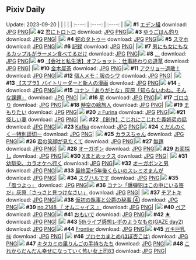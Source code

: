 ## Pixiv Daily
Update: 2023-09-20
|      |      |      |
| :----: | :----: | :----: |
|![](https://pixiv.microyu.workers.dev/c/240x480/img-master/img/2023/09/18/00/01/18/111809519_p0_master1200.jpg) **#1** [エデン組](https://www.pixiv.net/artworks/111809519) download: [JPG](https://pixiv.microyu.workers.dev/img-original/img/2023/09/18/00/01/18/111809519_p0.jpg) [PNG](https://pixiv.microyu.workers.dev/img-original/img/2023/09/18/00/01/18/111809519_p0.png)|![](https://pixiv.microyu.workers.dev/c/240x480/img-master/img/2023/09/18/08/06/09/111817647_p0_master1200.jpg) **#2** [君にトロトロ](https://www.pixiv.net/artworks/111817647) download: [JPG](https://pixiv.microyu.workers.dev/img-original/img/2023/09/18/08/06/09/111817647_p0.jpg) [PNG](https://pixiv.microyu.workers.dev/img-original/img/2023/09/18/08/06/09/111817647_p0.png)|![](https://pixiv.microyu.workers.dev/c/240x480/img-master/img/2023/09/19/00/01/10/111840835_p0_master1200.jpg) **#3** [ゆうごはん釣り](https://www.pixiv.net/artworks/111840835) download: [JPG](https://pixiv.microyu.workers.dev/img-original/img/2023/09/19/00/01/10/111840835_p0.jpg) [PNG](https://pixiv.microyu.workers.dev/img-original/img/2023/09/19/00/01/10/111840835_p0.png)|
|![](https://pixiv.microyu.workers.dev/c/240x480/img-master/img/2023/09/18/07/30/00/111817151_p0_master1200.jpg) **#4** [蛇のタトゥー](https://www.pixiv.net/artworks/111817151) download: [JPG](https://pixiv.microyu.workers.dev/img-original/img/2023/09/18/07/30/00/111817151_p0.jpg) [PNG](https://pixiv.microyu.workers.dev/img-original/img/2023/09/18/07/30/00/111817151_p0.png)|![](https://pixiv.microyu.workers.dev/c/240x480/img-master/img/2023/09/18/00/26/36/111810600_p0_master1200.jpg) **#5** [スマホ](https://www.pixiv.net/artworks/111810600) download: [JPG](https://pixiv.microyu.workers.dev/img-original/img/2023/09/18/00/26/36/111810600_p0.jpg) [PNG](https://pixiv.microyu.workers.dev/img-original/img/2023/09/18/00/26/36/111810600_p0.png)|![](https://pixiv.microyu.workers.dev/c/240x480/img-master/img/2023/09/19/06/00/05/111846905_p0_master1200.jpg) **#6** [記録](https://www.pixiv.net/artworks/111846905) download: [JPG](https://pixiv.microyu.workers.dev/img-original/img/2023/09/19/06/00/05/111846905_p0.jpg) [PNG](https://pixiv.microyu.workers.dev/img-original/img/2023/09/19/06/00/05/111846905_p0.png)|
|![](https://pixiv.microyu.workers.dev/c/240x480/img-master/img/2023/09/18/00/01/46/111809571_p0_master1200.jpg) **#7** [男にも女にもなるカップルがラーメン食べてるだけ](https://www.pixiv.net/artworks/111809571) download: [JPG](https://pixiv.microyu.workers.dev/img-original/img/2023/09/18/00/01/46/111809571_p0.jpg) [PNG](https://pixiv.microyu.workers.dev/img-original/img/2023/09/18/00/01/46/111809571_p0.png)|![](https://pixiv.microyu.workers.dev/c/240x480/img-master/img/2023/09/19/10/27/02/111841095_p0_master1200.jpg) **#8** [．](https://www.pixiv.net/artworks/111841095) download: [JPG](https://pixiv.microyu.workers.dev/img-original/img/2023/09/19/10/27/02/111841095_p0.jpg) [PNG](https://pixiv.microyu.workers.dev/img-original/img/2023/09/19/10/27/02/111841095_p0.png)|![](https://pixiv.microyu.workers.dev/c/240x480/img-master/img/2023/09/19/12/07/38/111851524_p0_master1200.jpg) **#9** [【会社と私生活】オフショット：仕事終わりの道草](https://www.pixiv.net/artworks/111851524) download: [JPG](https://pixiv.microyu.workers.dev/img-original/img/2023/09/19/12/07/38/111851524_p0.jpg) [PNG](https://pixiv.microyu.workers.dev/img-original/img/2023/09/19/12/07/38/111851524_p0.png)|
|![](https://pixiv.microyu.workers.dev/c/240x480/img-master/img/2023/09/18/22/22/57/111837254_p0_master1200.jpg) **#10** [金木犀茶](https://www.pixiv.net/artworks/111837254) download: [JPG](https://pixiv.microyu.workers.dev/img-original/img/2023/09/18/22/22/57/111837254_p0.jpg) [PNG](https://pixiv.microyu.workers.dev/img-original/img/2023/09/18/22/22/57/111837254_p0.png)|![](https://pixiv.microyu.workers.dev/c/240x480/img-master/img/2023/09/19/11/51/21/111851195_p0_master1200.jpg) **#11** [アクリョー退散！](https://www.pixiv.net/artworks/111851195) download: [JPG](https://pixiv.microyu.workers.dev/img-original/img/2023/09/19/11/51/21/111851195_p0.jpg) [PNG](https://pixiv.microyu.workers.dev/img-original/img/2023/09/19/11/51/21/111851195_p0.png)|![](https://pixiv.microyu.workers.dev/c/240x480/img-master/img/2023/09/19/07/00/04/111847569_p0_master1200.jpg) **#12** [個人メモ：服のシワ](https://www.pixiv.net/artworks/111847569) download: [JPG](https://pixiv.microyu.workers.dev/img-original/img/2023/09/19/07/00/04/111847569_p0.jpg) [PNG](https://pixiv.microyu.workers.dev/img-original/img/2023/09/19/07/00/04/111847569_p0.png)|
|![](https://pixiv.microyu.workers.dev/c/240x480/img-master/img/2023/09/18/11/42/29/111821161_p0_master1200.jpg) **#13** [【スプラ】バイトリーダーと新人の漫画](https://www.pixiv.net/artworks/111821161) download: [JPG](https://pixiv.microyu.workers.dev/img-original/img/2023/09/18/11/42/29/111821161_p0.jpg) [PNG](https://pixiv.microyu.workers.dev/img-original/img/2023/09/18/11/42/29/111821161_p0.png)|![](https://pixiv.microyu.workers.dev/c/240x480/img-master/img/2023/09/18/00/00/33/111809413_p0_master1200.jpg) **#14** [-](https://www.pixiv.net/artworks/111809413) download: [JPG](https://pixiv.microyu.workers.dev/img-original/img/2023/09/18/00/00/33/111809413_p0.jpg) [PNG](https://pixiv.microyu.workers.dev/img-original/img/2023/09/18/00/00/33/111809413_p0.png)|![](https://pixiv.microyu.workers.dev/c/240x480/img-master/img/2023/09/18/12/00/19/111821519_p0_master1200.jpg) **#15** [コナン「ありがとな」灰原「知らないわね。そんな課題」](https://www.pixiv.net/artworks/111821519) download: [JPG](https://pixiv.microyu.workers.dev/img-original/img/2023/09/18/12/00/19/111821519_p0.jpg) [PNG](https://pixiv.microyu.workers.dev/img-original/img/2023/09/18/12/00/19/111821519_p0.png)|
|![](https://pixiv.microyu.workers.dev/c/240x480/img-master/img/2023/09/19/00/00/39/111840767_p0_master1200.jpg) **#16** [星](https://www.pixiv.net/artworks/111840767) download: [JPG](https://pixiv.microyu.workers.dev/img-original/img/2023/09/19/00/00/39/111840767_p0.jpg) [PNG](https://pixiv.microyu.workers.dev/img-original/img/2023/09/19/00/00/39/111840767_p0.png)|![](https://pixiv.microyu.workers.dev/c/240x480/img-master/img/2023/09/18/14/29/48/111824530_p0_master1200.jpg) **#17** [ゴロさり](https://www.pixiv.net/artworks/111824530) download: [JPG](https://pixiv.microyu.workers.dev/img-original/img/2023/09/18/14/29/48/111824530_p0.jpg) [PNG](https://pixiv.microyu.workers.dev/img-original/img/2023/09/18/14/29/48/111824530_p0.png)|![](https://pixiv.microyu.workers.dev/c/240x480/img-master/img/2023/09/19/00/00/43/111840779_p0_master1200.jpg) **#18** [時空の絵旅人](https://www.pixiv.net/artworks/111840779) download: [JPG](https://pixiv.microyu.workers.dev/img-original/img/2023/09/19/00/00/43/111840779_p0.jpg) [PNG](https://pixiv.microyu.workers.dev/img-original/img/2023/09/19/00/00/43/111840779_p0.png)|
|![](https://pixiv.microyu.workers.dev/c/240x480/img-master/img/2023/09/19/00/51/41/111842665_p0_master1200.jpg) **#19** [まもりたい](https://www.pixiv.net/artworks/111842665) download: [JPG](https://pixiv.microyu.workers.dev/img-original/img/2023/09/19/00/51/41/111842665_p0.jpg) [PNG](https://pixiv.microyu.workers.dev/img-original/img/2023/09/19/00/51/41/111842665_p0.png)|![](https://pixiv.microyu.workers.dev/c/240x480/img-master/img/2023/09/19/19/06/09/111858257_p0_master1200.jpg) **#20** [♬Furina](https://www.pixiv.net/artworks/111858257) download: [JPG](https://pixiv.microyu.workers.dev/img-original/img/2023/09/19/19/06/09/111858257_p0.jpg) [PNG](https://pixiv.microyu.workers.dev/img-original/img/2023/09/19/19/06/09/111858257_p0.png)|![](https://pixiv.microyu.workers.dev/c/240x480/img-master/img/2023/09/18/08/00/01/111817548_p0_master1200.jpg) **#21** [怪しい妻](https://www.pixiv.net/artworks/111817548) download: [JPG](https://pixiv.microyu.workers.dev/img-original/img/2023/09/18/08/00/01/111817548_p0.jpg) [PNG](https://pixiv.microyu.workers.dev/img-original/img/2023/09/18/08/00/01/111817548_p0.png)|
|![](https://pixiv.microyu.workers.dev/c/240x480/img-master/img/2023/09/19/14/02/13/111809316_p0_master1200.jpg) **#22** [【創作】こじれにこじれた義姉弟の話](https://www.pixiv.net/artworks/111809316) download: [JPG](https://pixiv.microyu.workers.dev/img-original/img/2023/09/19/14/02/13/111809316_p0.jpg) [PNG](https://pixiv.microyu.workers.dev/img-original/img/2023/09/19/14/02/13/111809316_p0.png)|![](https://pixiv.microyu.workers.dev/c/240x480/img-master/img/2023/09/18/13/38/05/111823498_p0_master1200.jpg) **#23** [Kafka](https://www.pixiv.net/artworks/111823498) download: [JPG](https://pixiv.microyu.workers.dev/img-original/img/2023/09/18/13/38/05/111823498_p0.jpg) [PNG](https://pixiv.microyu.workers.dev/img-original/img/2023/09/18/13/38/05/111823498_p0.png)|![](https://pixiv.microyu.workers.dev/c/240x480/img-master/img/2023/09/19/12/45/59/111852130_p0_master1200.jpg) **#24** [くだんのくくー特別読切ー](https://www.pixiv.net/artworks/111852130) download: [JPG](https://pixiv.microyu.workers.dev/img-original/img/2023/09/19/12/45/59/111852130_p0.jpg) [PNG](https://pixiv.microyu.workers.dev/img-original/img/2023/09/19/12/45/59/111852130_p0.png)|
|![](https://pixiv.microyu.workers.dev/c/240x480/img-master/img/2023/09/19/00/01/03/111840819_p0_master1200.jpg) **#25** [カラスちゃん](https://www.pixiv.net/artworks/111840819) download: [JPG](https://pixiv.microyu.workers.dev/img-original/img/2023/09/19/00/01/03/111840819_p0.jpg) [PNG](https://pixiv.microyu.workers.dev/img-original/img/2023/09/19/00/01/03/111840819_p0.png)|![](https://pixiv.microyu.workers.dev/c/240x480/img-master/img/2023/09/18/17/09/07/111827816_p0_master1200.jpg) **#26** [君の笑顔が見たくて](https://www.pixiv.net/artworks/111827816) download: [JPG](https://pixiv.microyu.workers.dev/img-original/img/2023/09/18/17/09/07/111827816_p0.jpg) [PNG](https://pixiv.microyu.workers.dev/img-original/img/2023/09/18/17/09/07/111827816_p0.png)|![](https://pixiv.microyu.workers.dev/c/240x480/img-master/img/2023/09/19/20/18/03/111860022_p0_master1200.jpg) **#27** [無題](https://www.pixiv.net/artworks/111860022) download: [JPG](https://pixiv.microyu.workers.dev/img-original/img/2023/09/19/20/18/03/111860022_p0.jpg) [PNG](https://pixiv.microyu.workers.dev/img-original/img/2023/09/19/20/18/03/111860022_p0.png)|
|![](https://pixiv.microyu.workers.dev/c/240x480/img-master/img/2023/09/19/19/24/46/111858657_p0_master1200.jpg) **#28** [オーガポン](https://www.pixiv.net/artworks/111858657) download: [JPG](https://pixiv.microyu.workers.dev/img-original/img/2023/09/19/19/24/46/111858657_p0.jpg) [PNG](https://pixiv.microyu.workers.dev/img-original/img/2023/09/19/19/24/46/111858657_p0.png)|![](https://pixiv.microyu.workers.dev/c/240x480/img-master/img/2023/09/18/20/41/22/111833722_p0_master1200.jpg) **#29** [お面探し](https://www.pixiv.net/artworks/111833722) download: [JPG](https://pixiv.microyu.workers.dev/img-original/img/2023/09/18/20/41/22/111833722_p0.jpg) [PNG](https://pixiv.microyu.workers.dev/img-original/img/2023/09/18/20/41/22/111833722_p0.png)|![](https://pixiv.microyu.workers.dev/c/240x480/img-master/img/2023/09/19/19/19/07/111858535_p0_master1200.jpg) **#30** [Xまとめックス](https://www.pixiv.net/artworks/111858535) download: [JPG](https://pixiv.microyu.workers.dev/img-original/img/2023/09/19/19/19/07/111858535_p0.jpg) [PNG](https://pixiv.microyu.workers.dev/img-original/img/2023/09/19/19/19/07/111858535_p0.png)|
|![](https://pixiv.microyu.workers.dev/c/240x480/img-master/img/2023/09/18/00/00/32/111809411_p0_master1200.jpg) **#31** [幼馴染、カラオケへ行く](https://www.pixiv.net/artworks/111809411) download: [JPG](https://pixiv.microyu.workers.dev/img-original/img/2023/09/18/00/00/32/111809411_p0.jpg) [PNG](https://pixiv.microyu.workers.dev/img-original/img/2023/09/18/00/00/32/111809411_p0.png)|![](https://pixiv.microyu.workers.dev/c/240x480/img-master/img/2023/09/19/15/24/41/111854200_p0_master1200.jpg) **#32** [オーガポンと男](https://www.pixiv.net/artworks/111854200) download: [JPG](https://pixiv.microyu.workers.dev/img-original/img/2023/09/19/15/24/41/111854200_p0.jpg) [PNG](https://pixiv.microyu.workers.dev/img-original/img/2023/09/19/15/24/41/111854200_p0.png)|![](https://pixiv.microyu.workers.dev/c/240x480/img-master/img/2023/09/18/21/14/55/111834891_p0_master1200.jpg) **#33** [最終回+5年後くらいのスレミオまんが](https://www.pixiv.net/artworks/111834891) download: [JPG](https://pixiv.microyu.workers.dev/img-original/img/2023/09/18/21/14/55/111834891_p0.jpg) [PNG](https://pixiv.microyu.workers.dev/img-original/img/2023/09/18/21/14/55/111834891_p0.png)|
|![](https://pixiv.microyu.workers.dev/c/240x480/img-master/img/2023/09/19/01/24/08/111843470_p0_master1200.jpg) **#34** [スグハルです](https://www.pixiv.net/artworks/111843470) download: [JPG](https://pixiv.microyu.workers.dev/img-original/img/2023/09/19/01/24/08/111843470_p0.jpg) [PNG](https://pixiv.microyu.workers.dev/img-original/img/2023/09/19/01/24/08/111843470_p0.png)|![](https://pixiv.microyu.workers.dev/c/240x480/img-master/img/2023/09/18/19/05/02/111830783_p0_master1200.jpg) **#35** [「風つよっ」](https://www.pixiv.net/artworks/111830783) download: [JPG](https://pixiv.microyu.workers.dev/img-original/img/2023/09/18/19/05/02/111830783_p0.jpg) [PNG](https://pixiv.microyu.workers.dev/img-original/img/2023/09/18/19/05/02/111830783_p0.png)|![](https://pixiv.microyu.workers.dev/c/240x480/img-master/img/2023/09/19/16/46/39/111855406_p0_master1200.jpg) **#36** [コナン「爆弾犯はこの中にいる筈だ」灰原「さっさと見つけなさい」](https://www.pixiv.net/artworks/111855406) download: [JPG](https://pixiv.microyu.workers.dev/img-original/img/2023/09/19/16/46/39/111855406_p0.jpg) [PNG](https://pixiv.microyu.workers.dev/img-original/img/2023/09/19/16/46/39/111855406_p0.png)|
|![](https://pixiv.microyu.workers.dev/c/240x480/img-master/img/2023/09/18/01/26/37/111812324_p0_master1200.jpg) **#37** [チアトキ](https://www.pixiv.net/artworks/111812324) download: [JPG](https://pixiv.microyu.workers.dev/img-original/img/2023/09/18/01/26/37/111812324_p0.jpg) [PNG](https://pixiv.microyu.workers.dev/img-original/img/2023/09/18/01/26/37/111812324_p0.png)|![](https://pixiv.microyu.workers.dev/c/240x480/img-master/img/2023/09/18/00/04/14/111809726_p0_master1200.jpg) **#38** [仮初の執事と公爵の秘事 ④](https://www.pixiv.net/artworks/111809726) download: [JPG](https://pixiv.microyu.workers.dev/img-original/img/2023/09/18/00/04/14/111809726_p0.jpg) [PNG](https://pixiv.microyu.workers.dev/img-original/img/2023/09/18/00/04/14/111809726_p0.png)|![](https://pixiv.microyu.workers.dev/c/240x480/img-master/img/2023/09/19/01/51/45/111844080_p0_master1200.jpg) **#39** [no.2148 『 オムニャイス 』](https://www.pixiv.net/artworks/111844080) download: [JPG](https://pixiv.microyu.workers.dev/img-original/img/2023/09/19/01/51/45/111844080_p0.jpg) [PNG](https://pixiv.microyu.workers.dev/img-original/img/2023/09/19/01/51/45/111844080_p0.png)|
|![](https://pixiv.microyu.workers.dev/c/240x480/img-master/img/2023/09/18/19/52/20/111832106_p0_master1200.jpg) **#40** [ペア](https://www.pixiv.net/artworks/111832106) download: [JPG](https://pixiv.microyu.workers.dev/img-original/img/2023/09/18/19/52/20/111832106_p0.jpg) [PNG](https://pixiv.microyu.workers.dev/img-original/img/2023/09/18/19/52/20/111832106_p0.png)|![](https://pixiv.microyu.workers.dev/c/240x480/img-master/img/2023/09/18/01/19/18/111812166_p0_master1200.jpg) **#41** [おもいで](https://www.pixiv.net/artworks/111812166) download: [JPG](https://pixiv.microyu.workers.dev/img-original/img/2023/09/18/01/19/18/111812166_p0.jpg) [PNG](https://pixiv.microyu.workers.dev/img-original/img/2023/09/18/01/19/18/111812166_p0.png)|![](https://pixiv.microyu.workers.dev/c/240x480/img-master/img/2023/09/18/00/11/34/111810078_p0_master1200.jpg) **#42** [★](https://www.pixiv.net/artworks/111810078) download: [JPG](https://pixiv.microyu.workers.dev/img-original/img/2023/09/18/00/11/34/111810078_p0.jpg) [PNG](https://pixiv.microyu.workers.dev/img-original/img/2023/09/18/00/11/34/111810078_p0.png)|
|![](https://pixiv.microyu.workers.dev/c/240x480/img-master/img/2023/09/18/12/05/03/111821650_p0_master1200.jpg) **#43** [5thライブ感想レポのようなもの(GAZE day2)](https://www.pixiv.net/artworks/111821650) download: [JPG](https://pixiv.microyu.workers.dev/img-original/img/2023/09/18/12/05/03/111821650_p0.jpg) [PNG](https://pixiv.microyu.workers.dev/img-original/img/2023/09/18/12/05/03/111821650_p0.png)|![](https://pixiv.microyu.workers.dev/c/240x480/img-master/img/2023/09/18/00/49/27/111811339_p0_master1200.jpg) **#44** [Frontier](https://www.pixiv.net/artworks/111811339) download: [JPG](https://pixiv.microyu.workers.dev/img-original/img/2023/09/18/00/49/27/111811339_p0.jpg) [PNG](https://pixiv.microyu.workers.dev/img-original/img/2023/09/18/00/49/27/111811339_p0.png)|![](https://pixiv.microyu.workers.dev/c/240x480/img-master/img/2023/09/18/08/00/02/111817552_p0_master1200.jpg) **#45** [ガキ巨乳㊻](https://www.pixiv.net/artworks/111817552) download: [JPG](https://pixiv.microyu.workers.dev/img-original/img/2023/09/18/08/00/02/111817552_p0.jpg) [PNG](https://pixiv.microyu.workers.dev/img-original/img/2023/09/18/08/00/02/111817552_p0.png)|
|![](https://pixiv.microyu.workers.dev/c/240x480/img-master/img/2023/09/19/07/00/54/111847603_p0_master1200.jpg) **#46** [プロセカまとめ(ほぼ杏こは)](https://www.pixiv.net/artworks/111847603) download: [JPG](https://pixiv.microyu.workers.dev/img-original/img/2023/09/19/07/00/54/111847603_p0.jpg) [PNG](https://pixiv.microyu.workers.dev/img-original/img/2023/09/19/07/00/54/111847603_p0.png)|![](https://pixiv.microyu.workers.dev/c/240x480/img-master/img/2023/09/18/23/56/36/111840532_p0_master1200.jpg) **#47** [キタカミの里りんごの手持ちたち](https://www.pixiv.net/artworks/111840532) download: [JPG](https://pixiv.microyu.workers.dev/img-original/img/2023/09/18/23/56/36/111840532_p0.jpg) [PNG](https://pixiv.microyu.workers.dev/img-original/img/2023/09/18/23/56/36/111840532_p0.png)|![](https://pixiv.microyu.workers.dev/c/240x480/img-master/img/2023/09/19/17/03/25/111855711_p0_master1200.jpg) **#48** [これからだんだん幸せになっていく怖い女上司83](https://www.pixiv.net/artworks/111855711) download: [JPG](https://pixiv.microyu.workers.dev/img-original/img/2023/09/19/17/03/25/111855711_p0.jpg) [PNG](https://pixiv.microyu.workers.dev/img-original/img/2023/09/19/17/03/25/111855711_p0.png)|
